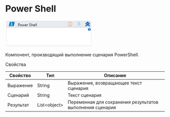 # Power Shell

![](../../../resources/activities/basic/prog/image-233.png)

Компонент, производящий выполнение сценария PowerShell.

Свойства

| Свойство  | Тип           | Описание                                                  |
| --------- | ------------- | --------------------------------------------------------- |
| Выражение | String        | Выражение, возвращающее текст сценария                    |
| Сценарий  | String        | Текст сценария                                            |
| Результат | List\<object> | Переменная для сохранения результатов выполнения сценария |

